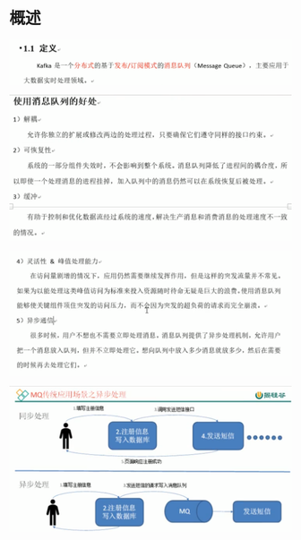 # 概述

![](../.gitbook/assets/image%20%28261%29.png)

![](../.gitbook/assets/image%20%28262%29.png)

![](../.gitbook/assets/image%20%28264%29.png)

![](../.gitbook/assets/image%20%28263%29.png)

